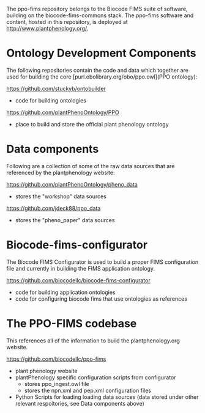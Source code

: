 The ppo-fims repository belongs to the Biocode FIMS suite of software, building on the biocode-fims-commons stack. The ppo-fims software and content, hosted in this repository, is deployed at http://www.plantphenology.org/.

# Ontology Development Components  
The following repositories contain the code and data which together are used for building the core [purl.obolibrary.org/obo/ppo.owl](PPO ontology):  

https://github.com/stuckyb/ontobuilder 
  * code for building ontologies

https://github.com/plantPhenoOntology/PPO
  * place to build and store the official plant phenology ontology

# Data components
Following are a collection of some of the raw data sources that are referenced by the plantphenology website:  

https://github.com/plantPhenoOntology/pheno_data 
  * stores the "workshop" data sources

https://github.com/jdeck88/ppo_data
  * stores the "pheno_paper" data sources

# Biocode-fims-configurator
The Biocode FIMS Configurator is used to build a proper FIMS configuration file and currently in building the FIMS application ontology.  

https://github.com/biocodellc/biocode-fims-configurator 
  * code for building application ontologies
  * code for configuring biocode fims that use ontologies as references

# The PPO-FIMS codebase 
This references all of the information to build the plantphenology.org website.  

https://github.com/biocodellc/ppo-fims
  * plant phenology website
  * plantPhenology specific configuration scripts from configurator
    * stores ppo_ingest.owl file
    * stores the npn.xml and pep.xml configuration files
  * Python Scripts for loading loading data sources (data stored under other relevant respoitories, see Data components above)
